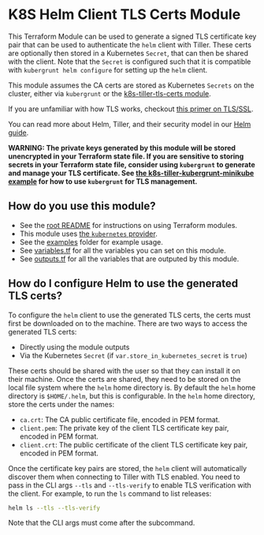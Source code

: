 # K8S Helm Client TLS Certs Module

This Terraform Module can be used to generate a signed TLS certificate key pair that can be used to authenticate the
`helm` client with Tiller. These certs are optionally then stored in a Kubernetes `Secret`, that can then be shared with
the client. Note that the `Secret` is configured such that it is compatible with `kubergrunt helm configure` for setting
up the `helm` client.

This module assumes the CA certs are stored as Kubernetes `Secrets` on the cluster, either via `kubergrunt` or the
[k8s-tiller-tls-certs module](../k8s-tiller-tls-certs).

If you are unfamiliar with how TLS works, checkout [this primer on
TLS/SSL](https://github.com/hashicorp/terraform-aws-vault/tree/master/modules/private-tls-cert#background).

You can read more about Helm, Tiller, and their security model in our [Helm
guide](https://github.com/gruntwork-io/kubergrunt/blob/master/HELM_GUIDE.md).

**WARNING: The private keys generated by this module will be stored unencrypted in your Terraform state file. If you are
sensitive to storing secrets in your Terraform state file, consider using `kubergrunt` to generate and manage your TLS
certificate. See [the k8s-tiller-kubergrunt-minikube example](/examples/k8s-tiller-kubergrunt-minikube) for how to use
`kubergrunt` for TLS management.**


## How do you use this module?

* See the [root README](/README.md) for instructions on using Terraform modules.
* This module uses [the `kubernetes` provider](https://www.terraform.io/docs/providers/kubernetes/index.html).
* See the [examples](/examples) folder for example usage.
* See [variables.tf](./variables.tf) for all the variables you can set on this module.
* See [outputs.tf](./outputs.tf) for all the variables that are outputed by this module.


## How do I configure Helm to use the generated TLS certs?

To configure the `helm` client to use the generated TLS certs, the certs must first be downloaded on to the machine.
There are two ways to access the generated TLS certs:

- Directly using the module outputs
- Via the Kubernetes `Secret` (if `var.store_in_kubernetes_secret` is `true`)

These certs should be shared with the user so that they can install it on their machine. Once the certs are shared, they
need to be stored on the local file system where the `helm` home directory is. By default the `helm` home directory is
`$HOME/.helm`, but this is configurable. In the `helm` home directory, store the certs under the names:

- `ca.crt`: The CA public certificate file, encoded in PEM format.
- `client.pem`: The private key of the client TLS certificate key pair, encoded in PEM format.
- `client.crt`: The public certificate of the client TLS certificate key pair, encoded in PEM format.

Once the certificate key pairs are stored, the `helm` client will automatically discover them when connecting to Tiller
with TLS enabled. You need to pass in the CLI args `--tls` and `--tls-verify` to enable TLS verification with the
client. For example, to run the `ls` command to list releases:

```bash
helm ls --tls --tls-verify
```

Note that the CLI args must come after the subcommand.
